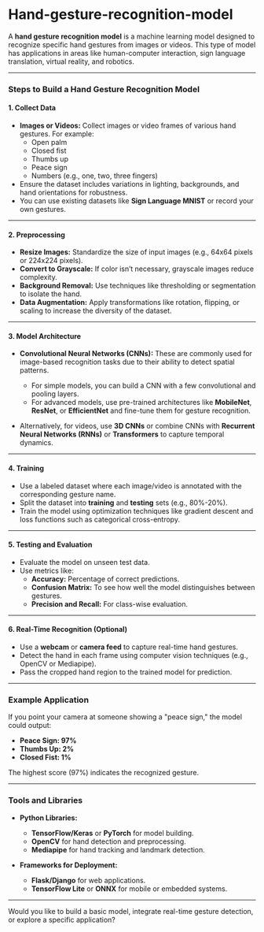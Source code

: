 # Hand-gesture-recognition-model
A **hand gesture recognition model** is a machine learning model designed to recognize specific hand gestures from images or videos. This type of model has applications in areas like human-computer interaction, sign language translation, virtual reality, and robotics.

---

### **Steps to Build a Hand Gesture Recognition Model**

#### 1. **Collect Data**
   - **Images or Videos:** Collect images or video frames of various hand gestures. For example:
     - Open palm
     - Closed fist
     - Thumbs up
     - Peace sign
     - Numbers (e.g., one, two, three fingers)
   - Ensure the dataset includes variations in lighting, backgrounds, and hand orientations for robustness.
   - You can use existing datasets like **Sign Language MNIST** or record your own gestures.

---

#### 2. **Preprocessing**
   - **Resize Images:** Standardize the size of input images (e.g., 64x64 pixels or 224x224 pixels).
   - **Convert to Grayscale:** If color isn’t necessary, grayscale images reduce complexity.
   - **Background Removal:** Use techniques like thresholding or segmentation to isolate the hand.
   - **Data Augmentation:** Apply transformations like rotation, flipping, or scaling to increase the diversity of the dataset.

---

#### 3. **Model Architecture**
   - **Convolutional Neural Networks (CNNs):** These are commonly used for image-based recognition tasks due to their ability to detect spatial patterns.
     - For simple models, you can build a CNN with a few convolutional and pooling layers.
     - For advanced models, use pre-trained architectures like **MobileNet**, **ResNet**, or **EfficientNet** and fine-tune them for gesture recognition.

   - Alternatively, for videos, use **3D CNNs** or combine CNNs with **Recurrent Neural Networks (RNNs)** or **Transformers** to capture temporal dynamics.

---

#### 4. **Training**
   - Use a labeled dataset where each image/video is annotated with the corresponding gesture name.
   - Split the dataset into **training** and **testing** sets (e.g., 80%-20%).
   - Train the model using optimization techniques like gradient descent and loss functions such as categorical cross-entropy.

---

#### 5. **Testing and Evaluation**
   - Evaluate the model on unseen test data.
   - Use metrics like:
     - **Accuracy:** Percentage of correct predictions.
     - **Confusion Matrix:** To see how well the model distinguishes between gestures.
     - **Precision and Recall:** For class-wise evaluation.

---

#### 6. **Real-Time Recognition (Optional)**
   - Use a **webcam** or **camera feed** to capture real-time hand gestures.
   - Detect the hand in each frame using computer vision techniques (e.g., OpenCV or Mediapipe).
   - Pass the cropped hand region to the trained model for prediction.

---

### **Example Application**
If you point your camera at someone showing a "peace sign," the model could output:
- **Peace Sign: 97%**
- **Thumbs Up: 2%**
- **Closed Fist: 1%**

The highest score (97%) indicates the recognized gesture.

---

### Tools and Libraries
- **Python Libraries:**
  - **TensorFlow/Keras** or **PyTorch** for model building.
  - **OpenCV** for hand detection and preprocessing.
  - **Mediapipe** for hand tracking and landmark detection.

- **Frameworks for Deployment:**
  - **Flask/Django** for web applications.
  - **TensorFlow Lite** or **ONNX** for mobile or embedded systems.

---

Would you like to build a basic model, integrate real-time gesture detection, or explore a specific application?
